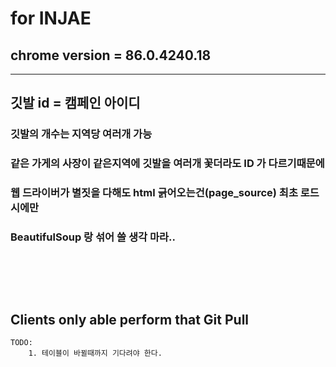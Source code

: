# for INJAE

## chrome version = 86.0.4240.18
----

## 깃발 id = 캠페인 아이디
### 깃발의 개수는 지역당 여러개 가능
### 같은 가게의 사장이 같은지역에 깃발을 여러개 꽃더라도 ID 가 다르기때문에

### 웹 드라이버가 별짓을 다해도 html 긁어오는건(page_source) 최초 로드시에만
### BeautifulSoup 랑 섞어 쓸 생각 마라..
<br> <br>
---
## Clients only able perform that Git Pull


~~~
TODO: 
    1. 테이블이 바뀔때까지 기다려야 한다.
~~~